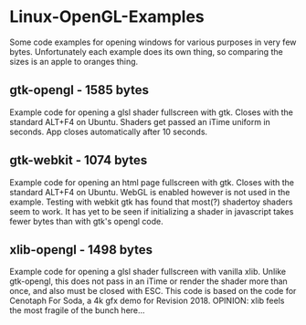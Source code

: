 # Linux-OpenGL-Examples

Some code examples for opening windows for various purposes in very few bytes. Unfortunately each example does its own thing, so comparing the sizes is an apple to oranges thing.

## gtk-opengl - 1585 bytes

Example code for opening a glsl shader fullscreen with gtk. Closes with the standard ALT+F4 on Ubuntu. Shaders get passed an iTime uniform in seconds. App closes automatically after 10 seconds.

## gtk-webkit - 1074 bytes

Example code for opening an html page fullscreen with gtk. Closes with the standard ALT+F4 on Ubuntu. WebGL is enabled however is not used in the example. Testing with webkit gtk has found that most(?) shadertoy shaders seem to work. It has yet to be seen if initializing a shader in javascript takes fewer bytes than with gtk's opengl code.

## xlib-opengl - 1498 bytes

Example code for opening a glsl shader fullscreen with vanilla xlib. Unlike gtk-opengl, this does not pass in an iTime or render the shader more than once, and also must be closed with ESC. This code is based on the code for Cenotaph For Soda, a 4k gfx demo for Revision 2018. OPINION: xlib feels the most fragile of the bunch here...
